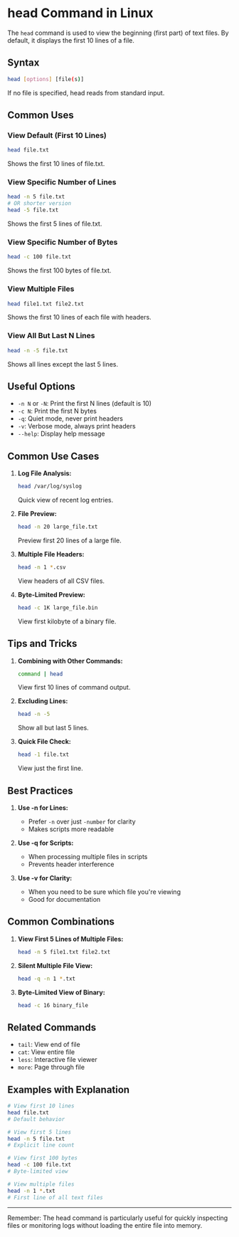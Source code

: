 # head Command in Linux

The `head` command is used to view the beginning (first part) of text files. By default, it displays the first 10 lines of a file.

## Syntax

```bash
head [options] [file(s)]
```

If no file is specified, head reads from standard input.

## Common Uses

### View Default (First 10 Lines)
```bash
head file.txt
```
Shows the first 10 lines of file.txt.

### View Specific Number of Lines
```bash
head -n 5 file.txt
# OR shorter version
head -5 file.txt
```
Shows the first 5 lines of file.txt.

### View Specific Number of Bytes
```bash
head -c 100 file.txt
```
Shows the first 100 bytes of file.txt.

### View Multiple Files
```bash
head file1.txt file2.txt
```
Shows the first 10 lines of each file with headers.

### View All But Last N Lines
```bash
head -n -5 file.txt
```
Shows all lines except the last 5 lines.

## Useful Options

- `-n N` or `-N`: Print the first N lines (default is 10)
- `-c N`: Print the first N bytes
- `-q`: Quiet mode, never print headers
- `-v`: Verbose mode, always print headers
- `--help`: Display help message

## Common Use Cases

1. **Log File Analysis:**
   ```bash
   head /var/log/syslog
   ```
   Quick view of recent log entries.

2. **File Preview:**
   ```bash
   head -n 20 large_file.txt
   ```
   Preview first 20 lines of a large file.

3. **Multiple File Headers:**
   ```bash
   head -n 1 *.csv
   ```
   View headers of all CSV files.

4. **Byte-Limited Preview:**
   ```bash
   head -c 1K large_file.bin
   ```
   View first kilobyte of a binary file.

## Tips and Tricks

1. **Combining with Other Commands:**
   ```bash
   command | head
   ```
   View first 10 lines of command output.

2. **Excluding Lines:**
   ```bash
   head -n -5
   ```
   Show all but last 5 lines.

3. **Quick File Check:**
   ```bash
   head -1 file.txt
   ```
   View just the first line.

## Best Practices

1. **Use -n for Lines:**
   - Prefer `-n` over just `-number` for clarity
   - Makes scripts more readable

2. **Use -q for Scripts:**
   - When processing multiple files in scripts
   - Prevents header interference

3. **Use -v for Clarity:**
   - When you need to be sure which file you're viewing
   - Good for documentation

## Common Combinations

1. **View First 5 Lines of Multiple Files:**
   ```bash
   head -n 5 file1.txt file2.txt
   ```

2. **Silent Multiple File View:**
   ```bash
   head -q -n 1 *.txt
   ```

3. **Byte-Limited View of Binary:**
   ```bash
   head -c 16 binary_file
   ```

## Related Commands

- `tail`: View end of file
- `cat`: View entire file
- `less`: Interactive file viewer
- `more`: Page through file

## Examples with Explanation

```bash
# View first 10 lines
head file.txt
# Default behavior

# View first 5 lines
head -n 5 file.txt
# Explicit line count

# View first 100 bytes
head -c 100 file.txt
# Byte-limited view

# View multiple files
head -n 1 *.txt
# First line of all text files
```

---

Remember: The head command is particularly useful for quickly inspecting files or monitoring logs without loading the entire file into memory. 